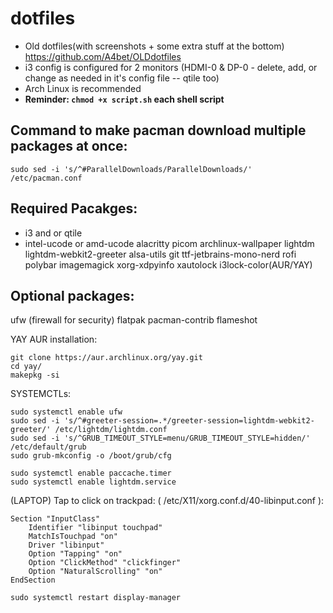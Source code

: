 # dotfiles
- Old dotfiles(with screenshots + some extra stuff at the bottom) https://github.com/A4bet/OLDdotfiles
- i3 config is configured for 2 monitors (HDMI-0 & DP-0 - delete, add, or change as needed in it's config file -- qtile too)
- Arch Linux is recommended
- **Reminder: `chmod +x script.sh` each shell script**

## Command to make pacman download multiple packages at once:
```
sudo sed -i 's/^#ParallelDownloads/ParallelDownloads/' /etc/pacman.conf
```

## Required Pacakges:
- i3 and or qtile
- intel-ucode or amd-ucode
alacritty picom archlinux-wallpaper lightdm lightdm-webkit2-greeter alsa-utils git ttf-jetbrains-mono-nerd rofi polybar imagemagick xorg-xdpyinfo xautolock i3lock-color(AUR/YAY)

## Optional packages:
ufw (firewall for security)
flatpak
pacman-contrib
flameshot

YAY AUR installation:
```
git clone https://aur.archlinux.org/yay.git
cd yay/
makepkg -si
```

SYSTEMCTLs:
```
sudo systemctl enable ufw
sudo sed -i 's/^#greeter-session=.*/greeter-session=lightdm-webkit2-greeter/' /etc/lightdm/lightdm.conf
sudo sed -i 's/^GRUB_TIMEOUT_STYLE=menu/GRUB_TIMEOUT_STYLE=hidden/' /etc/default/grub
sudo grub-mkconfig -o /boot/grub/cfg

sudo systemctl enable paccache.timer
sudo systemctl enable lightdm.service
```

(LAPTOP) Tap to click on trackpad:
( /etc/X11/xorg.conf.d/40-libinput.conf ):
```
Section "InputClass"
    Identifier "libinput touchpad"
    MatchIsTouchpad "on"
    Driver "libinput"
    Option "Tapping" "on"
    Option "ClickMethod" "clickfinger"
    Option "NaturalScrolling" "on"
EndSection
```
```
sudo systemctl restart display-manager
```
